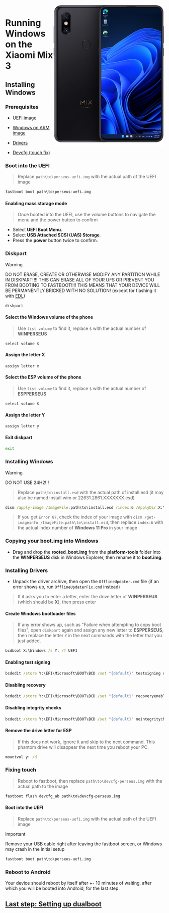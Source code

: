 <img align="right" src="https://github.com/n00b69/woa-perseus/blob/main/perseus.png" width="350" alt="Windows 11 running on perseus">

# Running Windows on the Xiaomi Mix 3

## Installing Windows

### Prerequisites
- [UEFI image](https://github.com/n00b69/woa-perseus/releases/tag/UEFI)

- [Windows on ARM image](https://arkt-7.github.io/woawin/)
  
- [Drivers](https://github.com/n00b69/woa-perseus/releases/tag/Drivers)

- [Devcfg (touch fix)](https://github.com/n00b69/woa-perseus/releases/download/Files/devcfg-perseus.img)

### Boot into the UEFI
> Replace `path\to\perseus-uefi.img` with the actual path of the UEFI image
```cmd
fastboot boot path\to\perseus-uefi.img
```

#### Enabling mass storage mode
> Once booted into the UEFI, use the volume buttons to navigate the menu and the power button to confirm
- Select **UEFI Boot Menu**.
- Select **USB Attached SCSI (UAS) Storage**.
- Press the **power** button twice to confirm.

### Diskpart
> [!WARNING]
> DO NOT ERASE, CREATE OR OTHERWISE MODIFY ANY PARTITION WHILE IN DISKPART!!!! THIS CAN ERASE ALL OF YOUR UFS OR PREVENT YOU FROM BOOTING TO FASTBOOT!!!! THIS MEANS THAT YOUR DEVICE WILL BE PERMANENTLY BRICKED WITH NO SOLUTION! (except for flashing it with [EDL](edl.md))
```cmd
diskpart
```

#### Select the Windows volume of the phone
> Use `list volume` to find it, replace `$` with the actual number of **WINPERSEUS**
```diskpart
select volume $
``` 

#### Assign the letter X
```diskpart
assign letter x
``` 

#### Select the ESP volume of the phone
> Use `list volume` to find it, replace `$` with the actual number of **ESPPERSEUS**
```diskpart
select volume $
``` 

#### Assign the letter Y
```diskpart
assign letter y
```

#### Exit diskpart
```cmd
exit
```

### Installing Windows
> [!Warning]
> DO NOT USE 24H2!!!

> Replace `path\to\install.esd` with the actual path of install.esd (it may also be named install.wim or 22631.2861.XXXXXXX.esd)

```cmd
dism /apply-image /ImageFile:path\to\install.esd /index:6 /ApplyDir:X:\
```

> If you get `Error 87`, check the index of your image with `dism /get-imageinfo /ImageFile:path\to\install.esd`, then replace `index:6` with the actual index number of **Windows 11 Pro** in your image

### Copying your boot.img into Windows
- Drag and drop the **rooted_boot.img** from the **platform-tools** folder into the **WINPERSEUS** disk in Windows Explorer, then rename it to **boot.img**.

### Installing Drivers
- Unpack the driver archive, then open the `OfflineUpdater.cmd` file (if an error shows up, run `OfflineUpdaterFix.cmd` instead)

> If it asks you to enter a letter, enter the drive letter of **WINPERSEUS** (which should be **X**), then press enter
  
#### Create Windows bootloader files
> If any error shows up, such as "Failure when attempting to copy boot files", open `diskpart` again and assign any new letter to **ESPPERSEUS**, then replace the letter `Y` in the next commands with the letter that you just added.
```cmd
bcdboot X:\Windows /s Y: /f UEFI
```

#### Enabling test signing
```cmd
bcdedit /store Y:\EFI\Microsoft\BOOT\BCD /set "{default}" testsigning on
```

#### Disabling recovery
```cmd
bcdedit /store Y:\EFI\Microsoft\BOOT\BCD /set "{default}" recoveryenabled no
```

#### Disabling integrity checks
```cmd
bcdedit /store Y:\EFI\Microsoft\BOOT\BCD /set "{default}" nointegritychecks on
```

#### Remove the drive letter for ESP
> If this does not work, ignore it and skip to the next command. This phantom drive will disappear the next time you reboot your PC.
```cmd
mountvol y: /d
```

### Fixing touch
> Reboot to fastboot, then replace `path\to\devcfg-perseus.img` with the actual path to the image
```cmd
fastboot flash devcfg_ab path\to\devcfg-perseus.img
```

#### Boot into the UEFI
> Replace `path\to\perseus-uefi.img` with the actual path of the UEFI image

> [!Important]
> Remove your USB cable right after leaving the fastboot screen, or Windows may crash in the initial setup
```cmd
fastboot boot path\to\perseus-uefi.img
```

### Reboot to Android
Your device should reboot by itself after +- 10 minutes of waiting, after which you will be booted into Android, for the last step.

## [Last step: Setting up dualboot](/guide/4-dualboot.md)

















